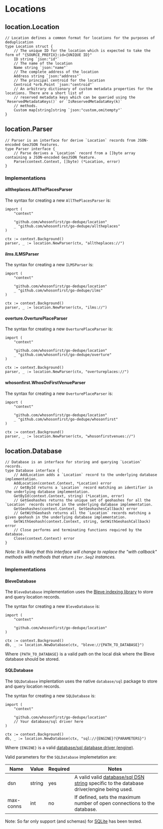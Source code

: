 # Locations

## location.Location

```
// Location defines a common format for locations for the purposes of deduplication
type Location struct {
	// The unique ID for the location which is expected to take the form of "{SOURCE_PREFIX}:id={UNIQUE ID}"
	ID string `json:"id"`
	// The name of the location
	Name string `json:"name"`
	// The complete address of the location
	Address string `json:"address"`
	// The principal centroid for the location
	Centroid *orb.Point `json:"centroid"`
	// An arbitrary dictionary of custom metadata properties for the locations. There are a short list of
	// reserved metadata keys which can be queried using the `ReservedMetadataKeys()` or `IsReservedMetadataKey(k)`
	// methods.	
	Custom map[string]string `json:"custom,omitempty"`
}
```

## location.Parser

```
// Parser is an interface for derive `Location` records from JSON-encoded GeoJSON features.
type Parser interface {
	// Parse derives a `Location` record from a []byte array containing a JSON-encoded GeoJSON feature.
	Parse(context.Context, []byte) (*Location, error)
}
```

### Implementations

#### alltheplaces.AllThePlacesParser

The syntax for creating a new `AllThePlacesParser` is:

```
import (
	"context"
	
	"github.com/whosonfirst/go-dedupe/location"
	_ "github.com/whosonfirst/go-dedupe/alltheplaces"
)

ctx := context.Background()
parser, _ := location.NewParser(ctx, "alltheplaces://")
```

#### ilms.ILMSParser

The syntax for creating a new `ILMSParser` is:

```
import (
	"context"
	
	"github.com/whosonfirst/go-dedupe/location"
	_ "github.com/whosonfirst/go-dedupe/ilms"
)

ctx := context.Background()
parser, _ := location.NewParser(ctx, "ilms://")
```

#### overture.OverturePlaceParser

The syntax for creating a new `OverturePlaceParser` is:

```
import (
	"context"
	
	"github.com/whosonfirst/go-dedupe/location"
	_ "github.com/whosonfirst/go-dedupe/overture"
)

ctx := context.Background()
parser, _ := location.NewParser(ctx, "overtureplaces://")
```

#### whosonfirst.WhosOnFirstVenueParser

The syntax for creating a new `OverturePlaceParser` is:

```
import (
	"context"
	
	"github.com/whosonfirst/go-dedupe/location"
	_ "github.com/whosonfirst/go-dedupe/whosonfirst"
)

ctx := context.Background()
parser, _ := location.NewParser(ctx, "whosonfirstvenues://")
```

## location.Database

```
// Database is an interface for storing and querying `Location` records.
type Database interface {
	// AddLocation adds a `Location` record to the underlying database implementation.
	AddLocation(context.Context, *Location) error
	// GetById returns a `Location` record matching an identifier in the underlying database implementation.
	GetById(context.Context, string) (*Location, error)
	// GetGeohashes returns the unique set of geohashes for all the `Location` records stored in the underlying database implementation.
	GetGeohashes(context.Context, GetGeohashesCallback) error
	// GetWithGeohash returns all the `Location` records matching a given geohash in the underlying database implementation.
	GetWithGeohash(context.Context, string, GetWithGeohashCallback) error
	// Close performs and terminating functions required by the database.	
	Close(context.Context) error
}
```

_Note: It is likely that this interface will change to replace the "with callback" methods with methods that return `iter.Seq2` instances._

### Implementations

#### BleveDatabase

The `BleveDatabase` implementation uses the [Bleve indexing library](https://github.com/blevesearch/bleve) to store and query location records.

The syntax for creating a new `BleveDatabase` is:

```
import (
	"context"
	
	"github.com/whosonfirst/go-dedupe/location"
)

ctx := context.Background()
db, _ := location.NewDatabase(ctx, "bleve://{PATH_TO_DATABASE}")
```

Where `{PATH_TO_DATABASE}` is a valid path on the local disk where the Bleve database should be stored.

#### SQLDatabase

The `SQLDatabase` implentation uses the native `database/sql` package to store and query location records.

The syntax for creating a new `SQLDatabase` is:

```
import (
	"context"
	
	"github.com/whosonfirst/go-dedupe/location"
	// Your database/sql driver here
)

ctx := context.Background()
db, _ := location.NewDatabase(ctx, "sql://{ENGINE}?{PARAMETERS}")
```

Where `{ENGINE}` is a valid [database/sql database driver (engine)](https://pkg.go.dev/database/sql).

Valid parameters for the `SQLDatabase` implemetation are:

| Name | Value | Required | Notes |
| --- | --- | --- | --- |
| dsn| string | yes | A valid valid [database/sql DSN string](https://pkg.go.dev/database/sql) specific to the database driver/engine being used. |
| max-conns | int | no | If defined, sets the maximum number of open connections to the database. |

Note: So far only support (and schemas) for [SQLite](https://github.com/mattn/go-sqlite3) has been tested.